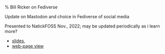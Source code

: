 % Bill Ricker on Fediverse


Update on Mastodon and choice in Fediverse of social media

Presented to NatickFOSS Nov., 2022; may be updated periodically as i learn more?

* [slides](./2022-Nov-Mastodon/Mastodon.md.slidy.html), 
* [web-page view](./2022-Nov-Mastodon/Mastodon.md.doc.html)
